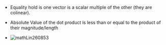 - Equality hold is one vector is a scalar multiple of the other (they are colinear).

- Absolute Value of the dot product is less than or equal to the product of their magnitude/length


- ![mathLin260853](https://github.com/user-attachments/assets/f9637fd7-4774-43b7-bd47-3b838e5ee2b9)
